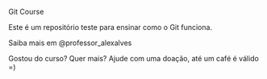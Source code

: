 Git Course

Este é um repositório teste para ensinar como o Git funciona.

Saiba mais em @professor_alexalves

Gostou do curso? Quer mais? Ajude com uma doação, até um café é válido =)
